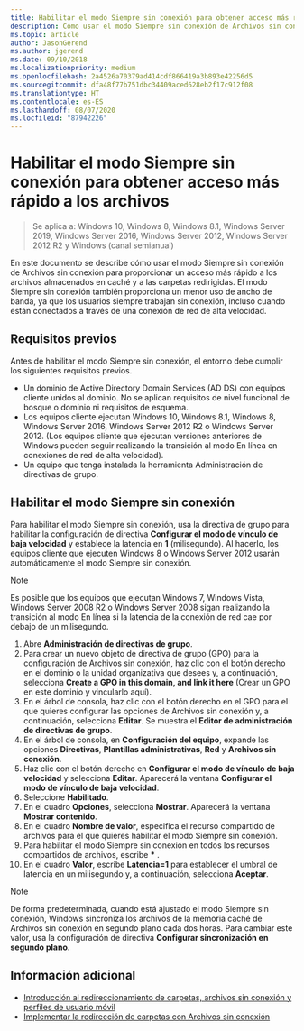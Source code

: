 ```yaml
---
title: Habilitar el modo Siempre sin conexión para obtener acceso más rápido a los archivos
description: Cómo usar el modo Siempre sin conexión de Archivos sin conexión para proporcionar un acceso más rápido a los archivos almacenados en caché y a las carpetas redirigidas.
ms.topic: article
author: JasonGerend
ms.author: jgerend
ms.date: 09/10/2018
ms.localizationpriority: medium
ms.openlocfilehash: 2a4526a70379ad414cdf866419a3b893e42256d5
ms.sourcegitcommit: dfa48f77b751dbc34409aced628eb2f17c912f08
ms.translationtype: HT
ms.contentlocale: es-ES
ms.lasthandoff: 08/07/2020
ms.locfileid: "87942226"
---
```

# <a name="enable-always-offline-mode-for-faster-access-to-files"></a>Habilitar el modo Siempre sin conexión para obtener acceso más rápido a los archivos

>Se aplica a: Windows 10, Windows 8, Windows 8.1, Windows Server 2019, Windows Server 2016, Windows Server 2012, Windows Server 2012 R2 y Windows (canal semianual)

En este documento se describe cómo usar el modo Siempre sin conexión de Archivos sin conexión para proporcionar un acceso más rápido a los archivos almacenados en caché y a las carpetas redirigidas. El modo Siempre sin conexión también proporciona un menor uso de ancho de banda, ya que los usuarios siempre trabajan sin conexión, incluso cuando están conectados a través de una conexión de red de alta velocidad.

## <a name="prerequisites"></a>Requisitos previos

Antes de habilitar el modo Siempre sin conexión, el entorno debe cumplir los siguientes requisitos previos.

- Un dominio de Active Directory Domain Services (AD DS) con equipos cliente unidos al dominio. No se aplican requisitos de nivel funcional de bosque o dominio ni requisitos de esquema.
- Los equipos cliente ejecutan Windows 10, Windows 8.1, Windows 8, Windows Server 2016, Windows Server 2012 R2 o Windows Server 2012. (Los equipos cliente que ejecutan versiones anteriores de Windows pueden seguir realizando la transición al modo En línea en conexiones de red de alta velocidad).
- Un equipo que tenga instalada la herramienta Administración de directivas de grupo.

## <a name="enable-always-offline-mode"></a>Habilitar el modo Siempre sin conexión

Para habilitar el modo Siempre sin conexión, usa la directiva de grupo para habilitar la configuración de directiva **Configurar el modo de vínculo de baja velocidad** y establece la latencia en **1** (milisegundo). Al hacerlo, los equipos cliente que ejecuten Windows 8 o Windows Server 2012 usarán automáticamente el modo Siempre sin conexión.

>[!NOTE]
>Es posible que los equipos que ejecutan Windows 7, Windows Vista, Windows Server 2008 R2 o Windows Server 2008 sigan realizando la transición al modo En línea si la latencia de la conexión de red cae por debajo de un milisegundo.

1. Abre **Administración de directivas de grupo**.
2. Para crear un nuevo objeto de directiva de grupo (GPO) para la configuración de Archivos sin conexión, haz clic con el botón derecho en el dominio o la unidad organizativa que desees y, a continuación, selecciona **Create a GPO in this domain, and link it here** (Crear un GPO en este dominio y vincularlo aquí).
3. En el árbol de consola, haz clic con el botón derecho en el GPO para el que quieres configurar las opciones de Archivos sin conexión y, a continuación, selecciona **Editar**. Se muestra el **Editor de administración de directivas de grupo**.
4. En el árbol de consola, en **Configuración del equipo**, expande las opciones **Directivas**, **Plantillas administrativas**, **Red** y **Archivos sin conexión**.
5. Haz clic con el botón derecho en **Configurar el modo de vínculo de baja velocidad** y selecciona **Editar**. Aparecerá la ventana **Configurar el modo de vínculo de baja velocidad**.
6. Seleccione **Habilitado**.
7. En el cuadro **Opciones**, selecciona **Mostrar**. Aparecerá la ventana **Mostrar contenido**.
8. En el cuadro **Nombre de valor**, especifica el recurso compartido de archivos para el que quieres habilitar el modo Siempre sin conexión.
9. Para habilitar el modo Siempre sin conexión en todos los recursos compartidos de archivos, escribe **\*** .
10. En el cuadro **Valor**, escribe **Latencia=1** para establecer el umbral de latencia en un milisegundo y, a continuación, selecciona **Aceptar**.

>[!NOTE]
>De forma predeterminada, cuando está ajustado el modo Siempre sin conexión, Windows sincroniza los archivos de la memoria caché de Archivos sin conexión en segundo plano cada dos horas. Para cambiar este valor, usa la configuración de directiva **Configurar sincronización en segundo plano**.

## <a name="more-information"></a>Información adicional

* [Introducción al redireccionamiento de carpetas, archivos sin conexión y perfiles de usuario móvil](folder-redirection-rup-overview.md)
* [Implementar la redirección de carpetas con Archivos sin conexión](deploy-folder-redirection.md)